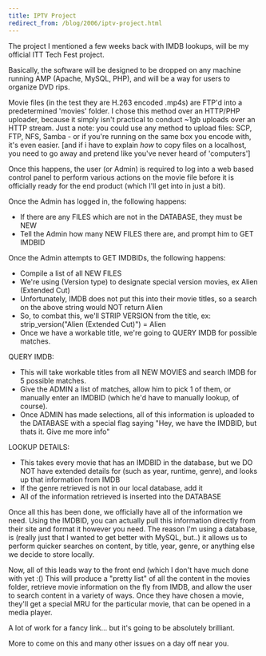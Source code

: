 ```yaml
---
title: IPTV Project
redirect_from: /blog/2006/iptv-project.html
---
```


The project I mentioned a few weeks back with IMDB lookups, will be my
official ITT Tech Fest project.

Basically, the software will be designed to be dropped on any machine running
AMP (Apache, MySQL, PHP), and will be a way for users to organize DVD rips.

Movie files (in the test they are H.263 encoded .mp4s) are FTP'd into a
predetermined 'movies' folder. I chose this method over an HTTP/PHP uploader,
because it simply isn't practical to conduct ~1gb uploads over an HTTP stream.
Just a note: you could use any method to upload files: SCP, FTP, NFS, Samba -
or if you're running on the same box you encode with, it's even easier. [and
if i have to explain _how_ to copy files on a localhost, you need to go away
and pretend like you've never heard of 'computers']

Once this happens, the user (or Admin) is required to log into a web based
control panel to perform various actions on the movie file before it is
officially ready for the end product (which I'll get into in just a bit).

Once the Admin has logged in, the following happens:

* If there are any FILES which are not in the DATABASE, they must be NEW
* Tell the Admin how many NEW FILES there are, and prompt him to GET IMDBID

Once the Admin attempts to GET IMDBIDs, the following happens:

* Compile a list of all NEW FILES
* We're using (Version type) to designate special version movies, ex Alien
  (Extended Cut)
* Unfortunately, IMDB does not put this into their movie titles, so a search
  on the above string would NOT return Alien
* So, to combat this, we'll STRIP VERSION from the title, ex:
  strip_version("Alien (Extended Cut)") = Alien
* Once we have a workable title, we're going to QUERY IMDB for possible
  matches.

QUERY IMDB:

* This will take workable titles from all NEW MOVIES and search IMDB for 5
  possible matches.
* Give the ADMIN a list of matches, allow him to pick 1 of them, or manually
  enter an IMDBID (which he'd have to manually lookup, of course).
* Once ADMIN has made selections, all of this information is uploaded to the
  DATABASE with a special flag saying "Hey, we have the IMDBID, but thats it.
  Give me more info"

LOOKUP DETAILS:

* This takes every movie that has an IMDBID in the database, but we DO NOT
  have extended details for (such as year, runtime, genre), and looks up that
  information from IMDB
* If the genre retrieved is not in our local database, add it
* All of the information retrieved is inserted into the DATABASE

Once all this has been done, we officially have all of the information we
need. Using the IMDBID, you can actually pull this information directly from
their site and format it however you need. The reason I'm using a database, is
(really just that I wanted to get better with MySQL, but..) it allows us to
perform quicker searches on content, by title, year, genre, or anything else
we decide to store locally.

Now, all of this leads way to the front end (which I don't have much done with
yet :() This will produce a "pretty list" of all the content in the movies
folder, retrieve movie information on the fly from IMDB, and allow the user to
search content in a variety of ways. Once they have chosen a movie, they'll
get a special MRU for the particular movie, that can be opened in a media
player.

A lot of work for a fancy link... but it's going to be absolutely brilliant.

More to come on this and many other issues on a day off near you.
